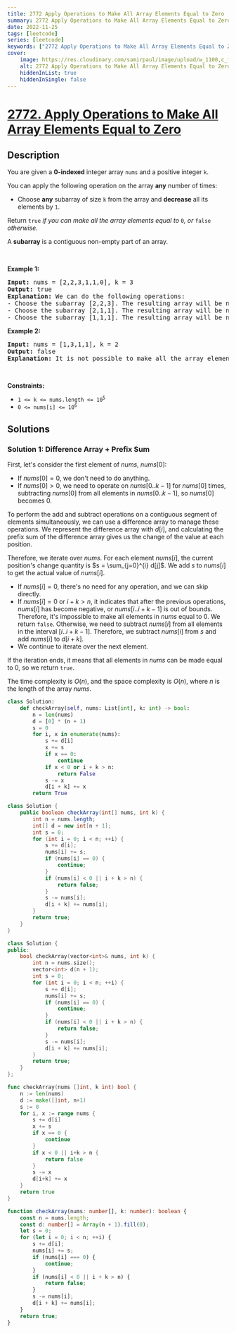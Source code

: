 ```yaml
---
title: 2772 Apply Operations to Make All Array Elements Equal to Zero
summary: 2772 Apply Operations to Make All Array Elements Equal to Zero LeetCode Solution Explained
date: 2022-11-25
tags: [leetcode]
series: [leetcode]
keywords: ["2772 Apply Operations to Make All Array Elements Equal to Zero LeetCode Solution Explained in all languages", "2772 Apply Operations to Make All Array Elements Equal to Zero", "LeetCode", "leetcode solution in Python3 C++ Java Go PHP Ruby Swift TypeScript Rust C# JavaScript C", "GeeksforGeeks", "InterviewBit", "Coding Ninjas", "HackerRank", "HackerEarth", "CodeChef", "TopCoder", "AlgoExpert", "freeCodeCamp", "Codeforces", "GitHub", "AtCoder", "Samir Paul"]
cover:
    image: https://res.cloudinary.com/samirpaul/image/upload/w_1100,c_fit,co_rgb:FFFFFF,l_text:Arial_75_bold:2772 Apply Operations to Make All Array Elements Equal to Zero - Solution Explained/problem-solving.webp
    alt: 2772 Apply Operations to Make All Array Elements Equal to Zero
    hiddenInList: true
    hiddenInSingle: false
---
```



# [2772. Apply Operations to Make All Array Elements Equal to Zero](https://leetcode.com/problems/apply-operations-to-make-all-array-elements-equal-to-zero)


## Description

<p>You are given a <strong>0-indexed</strong> integer array <code>nums</code> and a positive integer <code>k</code>.</p>

<p>You can apply the following operation on the array <strong>any</strong> number of times:</p>

<ul>
	<li>Choose <strong>any</strong> subarray of size <code>k</code> from the array and <strong>decrease</strong> all its elements by <code>1</code>.</li>
</ul>

<p>Return <code>true</code><em> if you can make all the array elements equal to </em><code>0</code><em>, or </em><code>false</code><em> otherwise</em>.</p>

<p>A <strong>subarray</strong> is a contiguous non-empty part of an array.</p>

<p>&nbsp;</p>
<p><strong class="example">Example 1:</strong></p>

<pre>
<strong>Input:</strong> nums = [2,2,3,1,1,0], k = 3
<strong>Output:</strong> true
<strong>Explanation:</strong> We can do the following operations:
- Choose the subarray [2,2,3]. The resulting array will be nums = [<strong><u>1</u></strong>,<strong><u>1</u></strong>,<strong><u>2</u></strong>,1,1,0].
- Choose the subarray [2,1,1]. The resulting array will be nums = [1,1,<strong><u>1</u></strong>,<strong><u>0</u></strong>,<strong><u>0</u></strong>,0].
- Choose the subarray [1,1,1]. The resulting array will be nums = [<u><strong>0</strong></u>,<u><strong>0</strong></u>,<u><strong>0</strong></u>,0,0,0].
</pre>

<p><strong class="example">Example 2:</strong></p>

<pre>
<strong>Input:</strong> nums = [1,3,1,1], k = 2
<strong>Output:</strong> false
<strong>Explanation:</strong> It is not possible to make all the array elements equal to 0.
</pre>

<p>&nbsp;</p>
<p><strong>Constraints:</strong></p>

<ul>
	<li><code>1 &lt;= k &lt;= nums.length &lt;= 10<sup>5</sup></code></li>
	<li><code>0 &lt;= nums[i] &lt;= 10<sup>6</sup></code></li>
</ul>

## Solutions

### Solution 1: Difference Array + Prefix Sum

First, let's consider the first element of $nums$, $nums[0]$:

-   If $nums[0] = 0$, we don't need to do anything.
-   If $nums[0] > 0$, we need to operate on $nums[0..k-1]$ for $nums[0]$ times, subtracting $nums[0]$ from all elements in $nums[0..k-1]$, so $nums[0]$ becomes $0$.

To perform the add and subtract operations on a contiguous segment of elements simultaneously, we can use a difference array to manage these operations. We represent the difference array with $d[i]$, and calculating the prefix sum of the difference array gives us the change of the value at each position.

Therefore, we iterate over $nums$. For each element $nums[i]$, the current position's change quantity is $s = \sum_{j=0}^{i} d[j]$. We add $s$ to $nums[i]$ to get the actual value of $nums[i]$.

-   If $nums[i] = 0$, there's no need for any operation, and we can skip directly.
-   If $nums[i]=0$ or $i + k > n$, it indicates that after the previous operations, $nums[i]$ has become negative, or $nums[i..i+k-1]$ is out of bounds. Therefore, it's impossible to make all elements in $nums$ equal to $0$. We return `false`. Otherwise, we need to subtract $nums[i]$ from all elements in the interval $[i..i+k-1]$. Therefore, we subtract $nums[i]$ from $s$ and add $nums[i]$ to $d[i+k]$.
-   We continue to iterate over the next element.

If the iteration ends, it means that all elements in $nums$ can be made equal to $0$, so we return `true`.

The time complexity is $O(n)$, and the space complexity is $O(n)$, where $n$ is the length of the array $nums$.

<!-- tabs:start -->

```python
class Solution:
    def checkArray(self, nums: List[int], k: int) -> bool:
        n = len(nums)
        d = [0] * (n + 1)
        s = 0
        for i, x in enumerate(nums):
            s += d[i]
            x += s
            if x == 0:
                continue
            if x < 0 or i + k > n:
                return False
            s -= x
            d[i + k] += x
        return True
```

```java
class Solution {
    public boolean checkArray(int[] nums, int k) {
        int n = nums.length;
        int[] d = new int[n + 1];
        int s = 0;
        for (int i = 0; i < n; ++i) {
            s += d[i];
            nums[i] += s;
            if (nums[i] == 0) {
                continue;
            }
            if (nums[i] < 0 || i + k > n) {
                return false;
            }
            s -= nums[i];
            d[i + k] += nums[i];
        }
        return true;
    }
}
```

```cpp
class Solution {
public:
    bool checkArray(vector<int>& nums, int k) {
        int n = nums.size();
        vector<int> d(n + 1);
        int s = 0;
        for (int i = 0; i < n; ++i) {
            s += d[i];
            nums[i] += s;
            if (nums[i] == 0) {
                continue;
            }
            if (nums[i] < 0 || i + k > n) {
                return false;
            }
            s -= nums[i];
            d[i + k] += nums[i];
        }
        return true;
    }
};
```

```go
func checkArray(nums []int, k int) bool {
	n := len(nums)
	d := make([]int, n+1)
	s := 0
	for i, x := range nums {
		s += d[i]
		x += s
		if x == 0 {
			continue
		}
		if x < 0 || i+k > n {
			return false
		}
		s -= x
		d[i+k] += x
	}
	return true
}
```

```ts
function checkArray(nums: number[], k: number): boolean {
    const n = nums.length;
    const d: number[] = Array(n + 1).fill(0);
    let s = 0;
    for (let i = 0; i < n; ++i) {
        s += d[i];
        nums[i] += s;
        if (nums[i] === 0) {
            continue;
        }
        if (nums[i] < 0 || i + k > n) {
            return false;
        }
        s -= nums[i];
        d[i + k] += nums[i];
    }
    return true;
}
```

<!-- tabs:end -->

<!-- end -->
